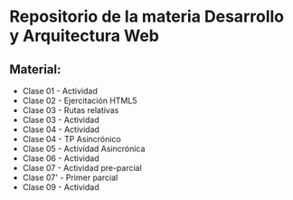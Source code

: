 # Repositorio de la materia Desarrollo y Arquitectura Web

## Material:
- Clase 01 - Actividad
- Clase 02 - Ejercitación HTML5
- Clase 03 - Rutas relativas
- Clase 03 - Actividad
- Clase 04 - Actividad
- Clase 04 - TP Asincrónico
- Clase 05 - Actividad Asincrónica
- Clase 06 - Actividad
- Clase 07 - Actividad pre-parcial
- Clase 07' - Primer parcial
- Clase 09 - Actividad
